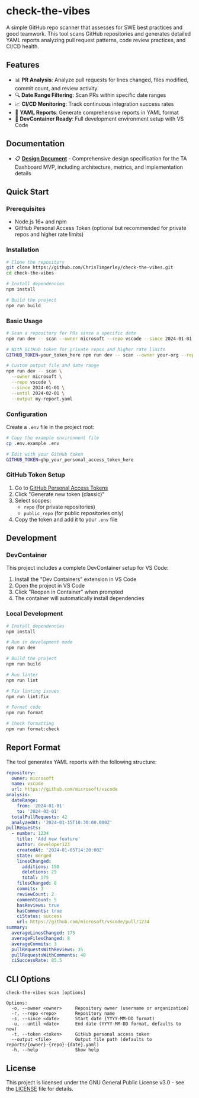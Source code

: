 # check-the-vibes

A simple GitHub repo scanner that assesses for SWE best practices and good teamwork. This tool scans GitHub repositories and generates detailed YAML reports analyzing pull request patterns, code review practices, and CI/CD health.

## Features

- 📊 **PR Analysis**: Analyze pull requests for lines changed, files modified, commit count, and review activity
- 🔍 **Date Range Filtering**: Scan PRs within specific date ranges
- 📈 **CI/CD Monitoring**: Track continuous integration success rates
- 📝 **YAML Reports**: Generate comprehensive reports in YAML format
- 🐳 **DevContainer Ready**: Full development environment setup with VS Code

## Documentation

- 📋 **[Design Document](docs/DESIGN.md)** - Comprehensive design specification for the TA Dashboard MVP, including architecture, metrics, and implementation details

## Quick Start

### Prerequisites

- Node.js 16+ and npm
- GitHub Personal Access Token (optional but recommended for private repos and higher rate limits)

### Installation

```bash
# Clone the repository
git clone https://github.com/ChrisTimperley/check-the-vibes.git
cd check-the-vibes

# Install dependencies
npm install

# Build the project
npm run build
```

### Basic Usage

```bash
# Scan a repository for PRs since a specific date
npm run dev -- scan --owner microsoft --repo vscode --since 2024-01-01

# With GitHub token for private repos and higher rate limits
GITHUB_TOKEN=your_token_here npm run dev -- scan --owner your-org --repo your-repo --since 2024-01-01

# Custom output file and date range
npm run dev -- scan \
  --owner microsoft \
  --repo vscode \
  --since 2024-01-01 \
  --until 2024-02-01 \
  --output my-report.yaml
```

### Configuration

Create a `.env` file in the project root:

```bash
# Copy the example environment file
cp .env.example .env

# Edit with your GitHub token
GITHUB_TOKEN=ghp_your_personal_access_token_here
```

### GitHub Token Setup

1. Go to [GitHub Personal Access Tokens](https://github.com/settings/tokens)
2. Click "Generate new token (classic)"
3. Select scopes:
   - `repo` (for private repositories)
   - `public_repo` (for public repositories only)
4. Copy the token and add it to your `.env` file

## Development

### DevContainer

This project includes a complete DevContainer setup for VS Code:

1. Install the "Dev Containers" extension in VS Code
2. Open the project in VS Code
3. Click "Reopen in Container" when prompted
4. The container will automatically install dependencies

### Local Development

```bash
# Install dependencies
npm install

# Run in development mode
npm run dev

# Build the project
npm run build

# Run linter
npm run lint

# Fix linting issues
npm run lint:fix

# Format code
npm run format

# Check formatting
npm run format:check
```

## Report Format

The tool generates YAML reports with the following structure:

```yaml
repository:
  owner: microsoft
  name: vscode
  url: https://github.com/microsoft/vscode
analysis:
  dateRange:
    from: '2024-01-01'
    to: '2024-02-01'
  totalPullRequests: 42
  analyzedAt: '2024-01-15T10:30:00.000Z'
pullRequests:
  - number: 1234
    title: 'Add new feature'
    author: developer123
    createdAt: '2024-01-05T14:20:00Z'
    state: merged
    linesChanged:
      additions: 150
      deletions: 25
      total: 175
    filesChanged: 8
    commits: 3
    reviewCount: 2
    commentCount: 5
    hasReviews: true
    hasComments: true
    ciStatus: success
    url: https://github.com/microsoft/vscode/pull/1234
summary:
  averageLinesChanged: 175
  averageFilesChanged: 8
  averageCommits: 3
  pullRequestsWithReviews: 35
  pullRequestsWithComments: 40
  ciSuccessRate: 85.5
```

## CLI Options

```
check-the-vibes scan [options]

Options:
  -o, --owner <owner>     Repository owner (username or organization)
  -r, --repo <repo>       Repository name  
  -s, --since <date>      Start date (YYYY-MM-DD format)
  -u, --until <date>      End date (YYYY-MM-DD format, defaults to now)
  -t, --token <token>     GitHub personal access token
  --output <file>         Output file path (defaults to reports/{owner}-{repo}-{date}.yaml)
  -h, --help              Show help
```

## License

This project is licensed under the GNU General Public License v3.0 - see the [LICENSE](LICENSE) file for details.